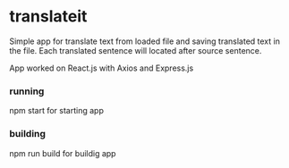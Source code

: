 # translateit

Simple app for translate text from loaded file and saving translated text in the file. Each translated sentence will located after source sentence.

App worked on React.js with Axios and Express.js

### running

npm start for starting app

### building

npm run build for buildig app
